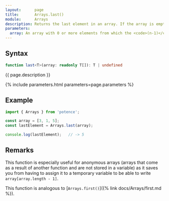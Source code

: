 ```yaml
---
layout:      page
title:       Arrays.last()
module:      Arrays
description: Returns the last element in an array. If the array is empty, returns undefined.
parameters:
  array: An array with 0 or more elements from which the <code>(n-1)</code>th element is returned (but not removed).
---
```

## Syntax

```ts
function last<T>(array: readonly T[]): T | undefined
```

<p class="description">{{ page.description }}</p>
{% include parameters.html parameters=page.parameters %}

## Example

```ts
import { Arrays } from 'potence';

const array = [3, 1, 5];
const lastElement = Arrays.last(array);

console.log(lastElement);   // -> 5
```

## Remarks

This function is especially useful for anonymous arrays (arrays that come as a result of another function and are not stored in a variable)
as it saves you from having to assign it to a temporary variable to be able to write `array[array.length - 1]`.

This function is analogous to [`Arrays.first()`]({% link docs/Arrays/first.md %}).
